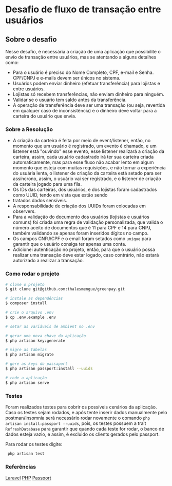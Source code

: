 # Desafio de fluxo de transação entre usuários

## Sobre o desafio

Nesse desafio, é necessária a criação de uma aplicação que possibilite o envio de transação entre usuários,
mas se atentando a alguns detalhes como:

- Para o usuário é preciso do Nome Completo, CPF, e-mail e Senha. CPF/CNPJ e e-mails devem ser únicos no sistema.
- Usuários podem enviar dinheiro (efetuar transferência) para lojistas e entre usuários.
- Lojistas só recebem transferências, não enviam dinheiro para ninguém.
- Validar se o usuário tem saldo antes da transferência.
- A operação de transferência deve ser uma transação (ou seja, revertida em qualquer caso de inconsistência) e o dinheiro deve 
voltar para a carteira do usuário que envia.

### Sobre a Resolução

- A criação da carteira é feita por meio de event/listener, então, no momento que um usuário é registrado,
um evento é chamado, e um listener está "ouvindo" esse evento, esse listener realizará a criação da carteira,
assim, cada usuário cadastrado irá ter sua carteira criada automaticamente, mas para esse fluxo não acabar lento em
algum momento
que esteja com muitas requisições, e não tornar a experiência do usuária lenta, o listener de criação da carteira está
setado para
ser assíncrono, assim, o usuário vai ser registrado, e o listener de criação da carteira jogado para uma fila.
- Os IDs das carteiras, dos usuários, e dos lojistas foram cadastrados como UUID, tendo em vista que estão sendo
- tratados dados sensíveis.
- A responsabilidade de criação dos UUIDs foram colocadas em observers.
- Para a validação do documento dos usuários (lojistas e usuários comuns) foi criada uma regra de validação personalizada,
que valida o número aceito de documentos que é 11 para CPF e 14 para CNPJ, também validando se apenas foram inseridos
dígitos no campo.
- Os campos CNPJ/CPF e o email foram setados como ```unique``` para garantir que o usuário consiga ter apenas uma conta.
- Adicionei autenticação no projeto, então, para que o usuário possa realizar uma transação deve estar logado, caso contrário,
não estará autorizado a realizar a transação.

### Como rodar o projeto
```bash
# clone o projeto
$ git clone git@github.com:thalesmengue/greenpay.git

# instale as dependências
$ composer install

# crie o arquivo .env
$ cp .env.example .env

# setar as variáveis de ambient no .env

# gerar uma nova chave da aplicação
$ php artisan key:generate

# migre as tabelas
$ php artisan migrate

# gere as keys do passaport
$ php artisan passport:install --uuids

# rode a aplicação
$ php artisan serve
```

### Testes
Foram realizados testes para cobrir os possíveis cenários da aplicação.
Caso os testes sejam rodados, e após tente inserir dados manualmente pelo postman/insomnia será necessário rodar novamente
o comando ```php artisan install:passport --uuids```, pois, os testes possuem a trait ```RefreshDatabase``` para garantir
que quando cada teste for rodar, o banco de dados esteja vazio, e assim, é excluido os clients gerados pelo passport.

Para rodar os testes digite:
```bash
 php artisan test
```

### Referências
[Laravel](https://laravel.com/docs/9.x/installation)
[PHP](https://www.php.net/)
[Passport](https://laravel.com/docs/9.x/passport)
